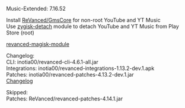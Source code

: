 Music-Extended: 7.16.52  

Install [ReVanced/GmsCore](https://github.com/ReVanced/GmsCore/releases) for non-root YouTube and YT Music  
Use [zygisk-detach](https://github.com/j-hc/zygisk-detach) module to detach YouTube and YT Music from Play Store (root)  

[revanced-magisk-module](https://github.com/Lassie111/revanced-magisk-module)  

Changelog:  
CLI: inotia00/revanced-cli-4.6.1-all.jar  
Integrations: inotia00/revanced-integrations-1.13.2-dev.1.apk  
Patches: inotia00/revanced-patches-4.13.2-dev.1.jar  
[Changelog](https://github.com/inotia00/revanced-patches/releases/tag/v4.13.2-dev.1)  

Skipped:  
Patches: ReVanced/revanced-patches-4.14.1.jar    
